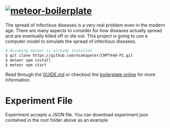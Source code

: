 # [![meteor-boilerplate]()](http://meteor-boilerplate.surge.sh/)

The spread of infectious diseases is a very real problem even in the modern age. There are many aspects to consider for how diseases actually spread and are eventually killed off or die out. This project is going to use a computer model to simulate the spread of infectious diseases.

```sh
# Assuming meteor is already installed
$ git clone https://github.com/nsakapeter/CMPT440-P1.git
$ meteor npm install
$ meteor npm start
```

Read through the [GUIDE.md](GUIDE.md) or checkout the [boilerplate online](http://meteor-boilerplate.surge.sh/) for more information.


# Experiment File
Experiment accepts a JSON file. You can download experiment.json contained in the root folder above as an example
